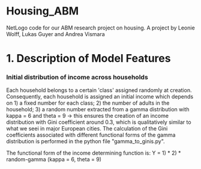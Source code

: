 # Housing_ABM
NetLogo code for our ABM research project on housing. A project by Leonie Wolff, Lukas Guyer and Andrea Vismara

# 1. Description of Model Features

### Initial distribution of income across households
Each household belongs to a certain 'class' assigned randomly at creation. Consequently, each household is assigned an initial income which depends on 1) a fixed number for each class; 2) the number of adults in the household; 3) a random number extracted from a gamma distribution with kappa = 6 and theta = 9 -> this ensures the creation of an income distribution with Gini coefficient around 0.3, which is qualitatively similar to what we seei in major European cities. The calculation of the Gini coefficients associated with different functional forms of the gamma distribution is performed in the python file "gamma_to_ginis.py".

The functional form of the income determining function is: Y = 1) * 2) * random-gamma (kappa = 6, theta = 9)
